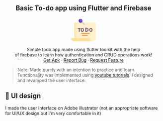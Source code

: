 <h2 align="center">Basic To-do app using Flutter and Firebase</h2>

<p align="center">
  <img src="assets/icon.png" align="center" alt="Logo" width="80" height="80">
 </p>

<p align="center">Simple todo app made using flutter toolkit with the help<br>of firebase to learn how authentication and CRUD operations work!
<br>
    <a href="">Get Apk</a>
    ·
    <a href="https://github.com/anubhavbagri/firebase-rudiments-flutter/issues">Report Bug</a>
    ·
    <a href="https://github.com/anubhavbagri/firebase-rudiments-flutter/issues">Request Feature</a>
</p>

> Note: Made purely with an intention to practice and learn. Functionality was implemented using [youtube tutorials](). I designed and revamped the user interface.

## 🎨 UI design

I made the user interface on Adobe illustrator (not an appropriate software for UI/UX design but I'm very comfortable in it)
